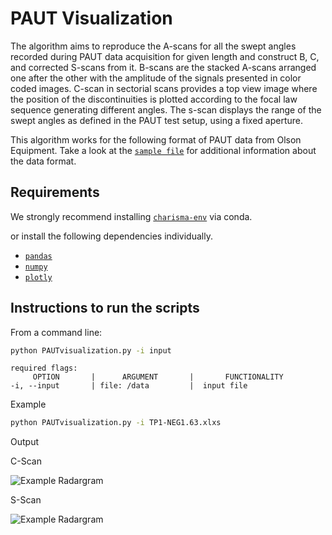 # PAUT Visualization

The algorithm aims to reproduce the A-scans for all the swept angles recorded during PAUT data acquisition for given length and construct B, C, and corrected S-scans from it. B-scans are the stacked A-scans arranged one after the other with the amplitude of the signals presented in color coded images. C-scan in sectorial scans provides a top view image where the position of the discontinuities is plotted according to the focal law sequence generating different angles. The s-scan displays the range of the swept angles as defined in the PAUT test setup, using a fixed aperture.

This algorithm works for the following format of PAUT data from Olson Equipment. Take a look at the [`sample file`](https://github.com/TFHRCFASTNDElab/CHARISMA/blob/main/phased-array-ultrasonic-testing/PAUTvisualization/TP1-NEG1.63.xlsx) for additional information about the data format.

## Requirements

We strongly recommend installing  [`charisma-env`](https://github.com/TFHRCFASTNDElab/CHARISMA/blob/main/environment) via conda.

or install the following dependencies individually. 

- [`pandas`](https://pandas.pydata.org/)
- [`numpy`](http://www.numpy.org/)
- [`plotly`](https://plotly.com/python/getting-started/)



## Instructions to run the scripts

From a command line:

```bash
python PAUTvisualization.py -i input
```
```
required flags:
     OPTION       |      ARGUMENT       |       FUNCTIONALITY
-i, --input       | file: /data         |  input file

```
Example
```bash
python PAUTvisualization.py -i TP1-NEG1.63.xlxs
```
Output

C-Scan

![Example Radargram](https://github.com/TFHRCFASTNDElab/CHARISMA/blob/main/phased-array-ultrasonic-testing/PAUTvisualization/cscan.png)

S-Scan

![Example Radargram](https://github.com/TFHRCFASTNDElab/CHARISMA/blob/main/phased-array-ultrasonic-testing/PAUTvisualization/sscan.png)
